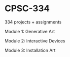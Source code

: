 # CPSC-334
334 projects + assignments

Module 1: Generative Art

Module 2: Interactive Devices

Module 3: Installation Art

